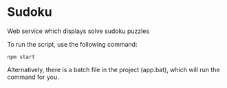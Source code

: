# Sudoku
Web service which displays solve sudoku puzzles 

To run the script, use the following command:

	npm start

Alternatively, there is a batch file in the project (app.bat), which will run the command for you.
